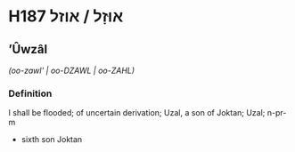 # H187 אוּזָל / אוזל

## ʼÛwzâl

_(oo-zawl' | oo-DZAWL | oo-ZAHL)_

### Definition

I shall be flooded; of uncertain derivation; Uzal, a son of Joktan; Uzal; n-pr-m

- sixth son Joktan
